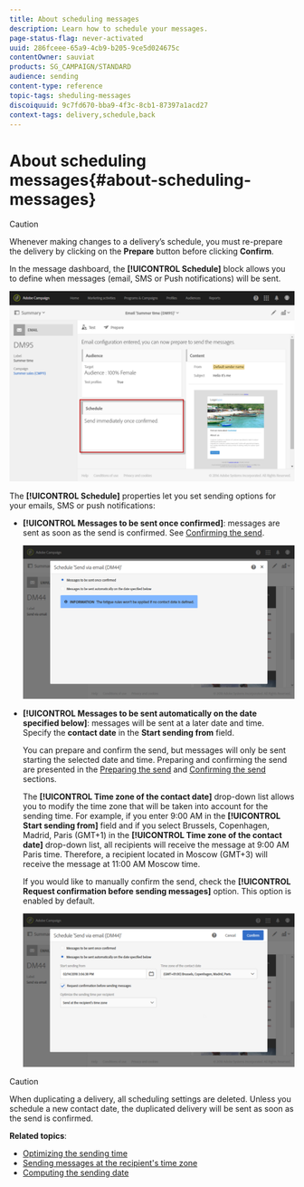 ```yaml
---
title: About scheduling messages
description: Learn how to schedule your messages.
page-status-flag: never-activated
uuid: 286fceee-65a9-4cb9-b205-9ce5d024675c
contentOwner: sauviat
products: SG_CAMPAIGN/STANDARD
audience: sending
content-type: reference
topic-tags: sheduling-messages
discoiquuid: 9c7fd670-bba9-4f3c-8cb1-87397a1acd27
context-tags: delivery,schedule,back
---
```


# About scheduling messages{#about-scheduling-messages}

>[!CAUTION]
>
>Whenever making changes to a delivery’s schedule, you must re-prepare the delivery by clicking on the **Prepare** button before clicking **Confirm**.

In the message dashboard, the **[!UICONTROL Schedule]** block allows you to define when messages (email, SMS or Push notifications) will be sent.

![](assets/delivery_dashboard.png)

The **[!UICONTROL Schedule]** properties let you set sending options for your emails, SMS or push notifications:

* **[!UICONTROL Messages to be sent once confirmed]**: messages are sent as soon as the send is confirmed. See [Confirming the send](../../sending/using/confirming-the-send.md).

  ![](assets/delivery_planning_1.png)

* **[!UICONTROL Messages to be sent automatically on the date specified below]**: messages will be sent at a later date and time. Specify the **contact date** in the **Start sending from** field.

  You can prepare and confirm the send, but messages will only be sent starting the selected date and time. Preparing and confirming the send are presented in the [Preparing the send](../../sending/using/preparing-the-send.md) and [Confirming the send](../../sending/using/confirming-the-send.md) sections.

  The **[!UICONTROL Time zone of the contact date]** drop-down list allows you to modify the time zone that will be taken into account for the sending time. For example, if you enter 9:00 AM in the **[!UICONTROL Start sending from]** field and if you select Brussels, Copenhagen, Madrid, Paris (GMT+1) in the **[!UICONTROL Time zone of the contact date]** drop-down list, all recipients will receive the message at 9:00 AM Paris time. Therefore, a recipient located in Moscow (GMT+3) will receive the message at 11:00 AM Moscow time.

  If you would like to manually confirm the send, check the **[!UICONTROL Request confirmation before sending messages]** option. This option is enabled by default.

  ![](assets/delivery_planning.png)

>[!CAUTION]
>
>When duplicating a delivery, all scheduling settings are deleted. Unless you schedule a new contact date, the duplicated delivery will be sent as soon as the send is confirmed.

**Related topics**:

* [Optimizing the sending time](../../sending/using/optimizing-the-sending-time.md)
* [Sending messages at the recipient's time zone](../../sending/using/sending-messages-at-the-recipient-s-time-zone.md)
* [Computing the sending date](../../sending/using/computing-the-sending-date.md)

